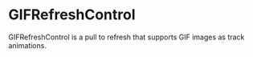 # GIFRefreshControl
GIFRefreshControl is a pull to refresh that supports GIF images as track animations.
